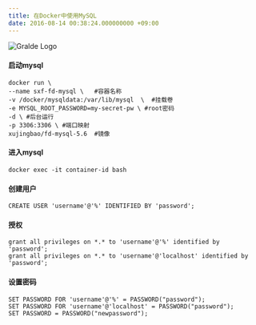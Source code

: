 ```yaml
---
title: 在Docker中使用MySQL
date: 2016-08-14 00:38:24.000000000 +09:00
---
```

![Gralde Logo](/images/20160814/mysql-logo.png)
#### 启动mysql
``` 
docker run \  
--name sxf-fd-mysql \   #容器名称  
-v /docker/mysqldata:/var/lib/mysql  \  #挂载卷  
-e MYSQL_ROOT_PASSWORD=my-secret-pw \ #root密码  
-d \ #后台运行  
-p 3306:3306 \ #端口映射  
xujingbao/fd-mysql-5.6  #镜像  
``` 

#### 进入mysql
``` docker exec -it container-id bash ```

#### 创建用户
``` CREATE USER 'username'@'%' IDENTIFIED BY 'password'; ``` 

#### 授权
``` 
grant all privileges on *.* to 'username'@'%' identified by 'password';  
grant all privileges on *.* to 'username'@'localhost' identified by 'password';
``` 

#### 设置密码
``` 
SET PASSWORD FOR 'username'@'%' = PASSWORD("password");  
SET PASSWORD FOR 'username'@'localhost' = PASSWORD("password");  
SET PASSWORD = PASSWORD("newpassword");
``` 